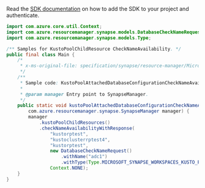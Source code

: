 Read the [SDK documentation](https://github.com/Azure/azure-sdk-for-java/blob/azure-resourcemanager-synapse_1.0.0-beta.4/sdk/synapse/azure-resourcemanager-synapse/README.md) on how to add the SDK to your project and authenticate.

```java
import com.azure.core.util.Context;
import com.azure.resourcemanager.synapse.models.DatabaseCheckNameRequest;
import com.azure.resourcemanager.synapse.models.Type;

/** Samples for KustoPoolChildResource CheckNameAvailability. */
public final class Main {
    /*
     * x-ms-original-file: specification/synapse/resource-manager/Microsoft.Synapse/preview/2021-06-01-preview/examples/KustoPoolAttachedDatabaseConfigurationCheckNameAvailability.json
     */
    /**
     * Sample code: KustoPoolAttachedDatabaseConfigurationCheckNameAvailability.
     *
     * @param manager Entry point to SynapseManager.
     */
    public static void kustoPoolAttachedDatabaseConfigurationCheckNameAvailability(
        com.azure.resourcemanager.synapse.SynapseManager manager) {
        manager
            .kustoPoolChildResources()
            .checkNameAvailabilityWithResponse(
                "kustorptest",
                "kustoclusterrptest4",
                "kustorptest",
                new DatabaseCheckNameRequest()
                    .withName("adc1")
                    .withType(Type.MICROSOFT_SYNAPSE_WORKSPACES_KUSTO_POOLS_ATTACHED_DATABASE_CONFIGURATIONS),
                Context.NONE);
    }
}
```
